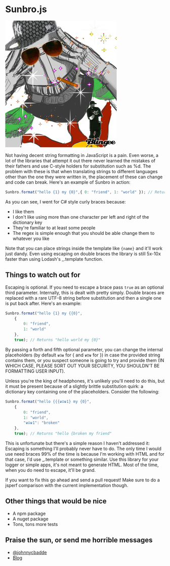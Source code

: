 Sunbro.js
=========

![Sunbro](sunbro.gif "Sunbro")

Not having decent string formatting in JavaScript is a pain. Even worse, a lot of the libraries that attempt it out there never learned the mistakes of their fathers and use C-style holders for substitution such as %d. The problem with these is that when translating strings to different languages other than the one they were written in, the placement of these can change and code can break. Here's an example of Sunbro in action:

```javascript
Sunbro.format("hello {1} my {0}",{ 0: "friend", 1: "world" }); // Returns "hello world my friend"
```

As you can see, I went for C# style curly braces because:

* I like them
* I don't like using more than one character per left and right of the dictionary key
* They're familiar to at least some people
* The regex is simple enough that you should be able change them to whatever you like

Note that you can place strings inside the template like `{name}` and it'll work just dandy. Even using escaping on double braces the library is still 5x-10x faster than using Lodash's _.template function.

## Things to watch out for

Escaping is optional. If you need to escape a brace pass `true` as an optional third parameter. Internally, this is dealt with pretty simply. Double braces are replaced with a rare UTF-8 string before substitution and then a single one is put back after. Here's an example:

```javascript
Sunbro.format("hello {1} my {{0}",
    {
        0: "friend",
        1: "world"
    },
    true); // Returns "hello world my {0}"
```

By passing a forth and fifth optional parameter, you can change the internal placeholders (by default `♛☊♛` for { and `♛☋♛` for }) in case the provided string contains them, or you suspect someone is going to try and provide them (IN WHICH CASE, PLEASE SORT OUT YOUR SECURITY, YOU SHOULDN'T BE FORMATTING USER INPUT).

Unless you're the king of headphones, it's unlikely you'll need to do this, but it must be present because of a slightly brittle substitution quirk: a dictionary key containing one of the placeholders. Consider the following:

```javascript
Sunbro.format("hello {{{♛☊♛1} my {0}",
    {
        0: "friend",
        1: "world",
        "♛☊♛1": "broken"
    },
    true); // Returns "hello {broken my friend"
```

This is unfortunate but there's a simple reason I haven't addressed it: Escaping is something I'll probably never have to do. The only time I would use need braces 99% of the time is because I'm working with HTML and for that case, I'd use _.template or something similar. Use this library for your logger or simple apps, it's not meant to generate HTML. Most of the time, when you do need to escape, it'll be grand.

If you want to fix this go ahead and send a pull request! Make sure to do a jsperf comparison with the current implementation though.

## Other things that would be nice

* A npm package
* A nuget package
* Tons, tons more tests

## Praise the sun, or send me horrible messages

* [@johnnycbadde](https://twitter.com/johnnycbadde)
* [Blog](https://thomasgeraghty.wordpress.com)